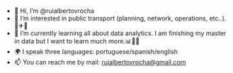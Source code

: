 - 👋 Hi, I’m @ruialbertovrocha
- 👀 I’m interested in public transport (planning, network, operations, etc..). 🚌✈🚆
- 🌱 I’m currently learning all about data analytics. I am finishing my master in data but I want to learn much more.📊👨‍💻
- 🌍 I speak three languages: portuguese/spanish/english
- 📫 You can reach me by mail: ruialbertovrocha@gmail.com



